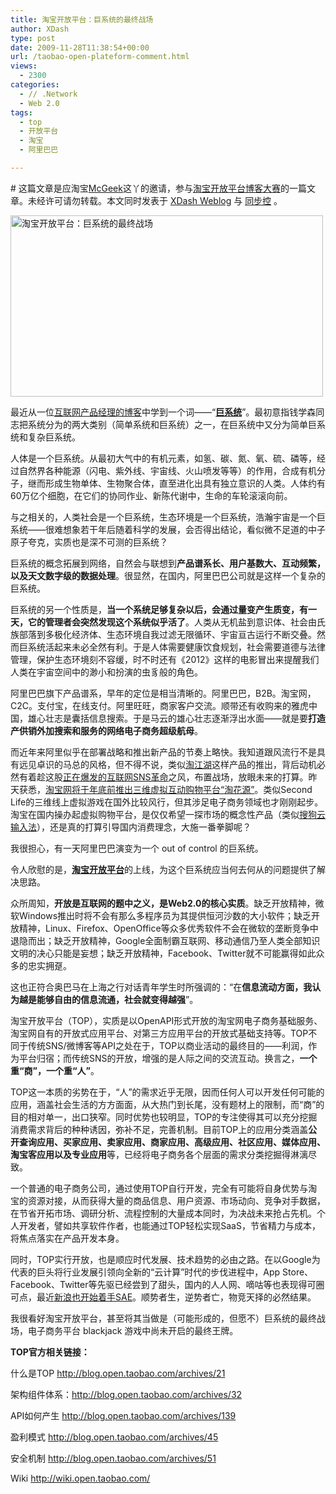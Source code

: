 ```yaml
---
title: 淘宝开放平台：巨系统的最终战场
author: XDash
type: post
date: 2009-11-28T11:38:54+00:00
url: /taobao-open-plateform-comment.html
views:
  - 2300
categories:
  - // .Network
  - Web 2.0
tags:
  - top
  - 开放平台
  - 淘宝
  - 阿里巴巴

---
```

<div>
  <p>
    # 这篇文章是应淘宝<a href="http://www.mcgeek.cn" target="_blank">McGeek</a>这丫的邀请，参与<a href="http://blog.open.taobao.com/dasai" target="_blank">淘宝开放平台博客大赛</a>的一篇文章。未经许可请勿转载。本文同时发表于 <a href="http://www.fanbing.net/" target="_blank">XDash Weblog</a> 与 <a href="http://www.syncoo.com" target="_blank">同步控</a> 。
  </p>
  
  <p>
    <img loading="lazy" decoding="async" class="alignnone size-full wp-image-2171" title="淘宝开放平台：巨系统的最终战场" src="http://www.fanbing.net/wp-content/uploads/2009/11/2009-11-28_194116.png" alt="淘宝开放平台：巨系统的最终战场" width="500" height="290" srcset="http://xdash.one/wp-content/uploads/2009/11/2009-11-28_194116.png 500w, http://xdash.one/wp-content/uploads/2009/11/2009-11-28_194116-300x174.png 300w" sizes="(max-width: 500px) 100vw, 500px" />
  </p>
  
  <p>
    最近从一位<a href="http://iamsujie.com/9000/9048/" target="_blank">互联网产品经理的博客</a>中学到一个词——“<a href="http://baike.baidu.com/view/158953.htm?fr=ala0" target="_blank"><strong>巨系统</strong></a>”。最初意指钱学森同志把系统分为的两大类别（简单系统和巨系统）之一，在巨系统中又分为简单巨系统和复杂巨系统。
  </p>
  
  <p>
    人体是一个巨系统。从最初大气中的有机元素，如氢、碳、氮、氧、硫、磷等，经过自然界各种能源（闪电、紫外线、宇宙线、火山喷发等等）的作用，合成有机分子，继而形成生物单体、生物聚合体，直至进化出具有独立意识的人类。人体约有60万亿个细胞，在它们的协同作业、新陈代谢中，生命的车轮滚滚向前。
  </p>
  
  <p>
    与之相关的，人类社会是一个巨系统，生态环境是一个巨系统，浩瀚宇宙是一个巨系统——很难想象若干年后随着科学的发展，会否得出结论，看似微不足道的中子原子夸克，实质也是深不可测的巨系统？
  </p>
  
  <p>
    巨系统的概念拓展到网络，自然会与联想到<strong>产品谱系长、用户基数大、互动频繁，以及天文数字级的数据处理</strong>。很显然，在国内，阿里巴巴公司就是这样一个复杂的巨系统。
  </p>
  
  <p>
    <!--more-->
  </p>
  
  <p>
    巨系统的另一个性质是，<strong>当一个系统足够复杂以后，会通过量变产生质变，有一天，它的管理者会突然发现这个系统似乎活了</strong>。人类从无机盐到意识体、社会由氏族部落到多极化经济体、生态环境自我过滤无限循环、宇宙亘古运行不断交叠。然而巨系统活起来未必全然有利。于是人体需要健康饮食规划，社会需要道德与法律管理，保护生态环境刻不容缓，时不时还有《2012》这样的电影冒出来提醒我们人类在宇宙空间中的渺小和扮演的虫豸般的角色。
  </p>
  
  <p>
    阿里巴巴旗下产品谱系，早年的定位是相当清晰的。阿里巴巴，B2B。淘宝网，C2C。支付宝，在线支付。阿里旺旺，商家客户交流。顺带还有收购来的雅虎中国，雄心壮志是囊括信息搜索。于是马云的雄心壮志逐渐浮出水面——就是要<strong>打造产供销外加搜索和服务的网络电子商务超级航母</strong>。
  </p>
  
  <p>
    而近年来阿里似乎在部署战略和推出新产品的节奏上略快。我知道跟风流行不是具有远见卓识的马总的风格，但不得不说，类似<a href="http://www.taojianghu.com" target="_blank">淘江湖</a>这样产品的推出，背后动机必然有着趁这股<a href="http://www.douban.com/subject/4019512/" target="_blank">正在爆发的互联网SNS革命</a>之风，布置战场，放眼未来的打算。昨天获悉，<a href="http://b2b.netsun.com/detail--4888483.html" target="_blank">淘宝网将于年底前推出三维虚拟互动购物平台“淘花源”</a>。类似Second Life的三维线上虚拟游戏在国外比较风行，但其涉足电子商务领域也才刚刚起步。淘宝在国内操办起虚拟购物平台，是仅仅希望一探市场的概念性产品（类似<a href="http://www.syncoo.com/sogou-cloud-input-932.htm" target="_blank">搜狗云输入法</a>），还是真的打算引导国内消费理念，大施一番拳脚呢？
  </p>
  
  <p>
    我很担心，有一天阿里巴巴演变为一个 out of control 的巨系统。
  </p>
  
  <p>
    令人欣慰的是，<a href="http://open.taobao.com/" target="_blank"><strong>淘宝开放平台</strong></a>的上线，为这个巨系统应当何去何从的问题提供了解决思路。
  </p>
  
  <p>
    众所周知，<strong>开放是互联网的题中之义，是Web2.0的核心实质</strong>。缺乏开放精神，微软Windows推出时将不会有那么多程序员为其提供恒河沙数的大小软件；缺乏开放精神，Linux、Firefox、OpenOffice等众多优秀软件不会在微软的垄断竞争中退隐而出；缺乏开放精神，Google全面制霸互联网、移动通信乃至人类全部知识文明的决心只能是妄想；缺乏开放精神，Facebook、Twitter就不可能赢得如此众多的忠实拥趸。
  </p>
  
  <p>
    这也正符合奥巴马在上海之行对话青年学生时所强调的：“在<strong>信息流动方面，我认为越是能够自由的信息流通，社会就变得越强</strong>”。
  </p>
  
  <p>
    淘宝开放平台（TOP），实质是以OpenAPI形式开放的淘宝网电子商务基础服务、淘宝网自有的开放式应用平台、对第三方应用平台的开放式基础支持等。TOP不同于传统SNS/微博客等API之处在于，TOP以商业活动的最终目的——利润，作为平台归宿；而传统SNS的开放，增强的是人际之间的交流互动。换言之，<strong>一个重“商”，一个重“人”</strong>。
  </p>
  
  <p>
    TOP这一本质的劣势在于，“人”的需求近乎无限，因而任何人可以开发任何可能的应用，涵盖社会生活的方方面面，从大热门到长尾，没有题材上的限制，而“商”的目的相对单一，出口狭窄。同时优势也较明显，TOP的专注使得其可以充分挖掘消费需求背后的种种诱因，弥补不足，完善机制。目前TOP上的应用分类涵盖<strong>公开查询应用、买家应用、卖家应用、商家应用、高级应用、社区应用、媒体应用、淘宝客应用以及专业应用</strong>等，已经将电子商务各个层面的需求分类挖掘得淋漓尽致。
  </p>
  
  <p>
    一个普通的电子商务公司，通过使用TOP自行开发，完全有可能将自身优势与淘宝的资源对接，从而获得大量的商品信息、用户资源、市场动向、竞争对手数据，在节省开拓市场、调研分析、流程控制的大量成本同时，为决战未来抢占先机。个人开发者，譬如共享软件作者，也能通过TOP轻松实现SaaS，节省精力与成本，将焦点落实在产品开发本身。
  </p>
  
  <p>
    同时，TOP实行开放，也是顺应时代发展、技术趋势的必由之路。在以Google为代表的巨头将行业发展引领向全新的“云计算”时代的步伐进程中，App Store、Facebook、Twitter等先驱已经尝到了甜头，国内的人人网、嘀咕等也表现得可圈可点，最近<a href="http://www.syncoo.com/sina-app-engine-alpha-971.htm" target="_blank">新浪也开始着手SAE</a>。顺势者生，逆势者亡，物竞天择的必然结果。
  </p>
  
  <p>
    我很看好淘宝开放平台，甚至将其当做是（可能形成的，但愿不）巨系统的最终战场，电子商务平台 blackjack 游戏中尚未开启的最终王牌。
  </p>
  
  <p>
    <strong>TOP官方相关链接：</strong>
  </p>
  
  <p>
    什么是TOP <a href="http://blog.open.taobao.com/archives/21" target="_blank">http://blog.open.taobao.com/archives/21</a>
  </p>
  
  <p>
    架构组件体系：<a href="http://blog.open.taobao.com/archives/32" target="_blank">http://blog.open.taobao.com/archives/32</a>
  </p>
  
  <p>
    API如何产生 <a href="http://blog.open.taobao.com/archives/139" target="_blank">http://blog.open.taobao.com/archives/139</a>
  </p>
  
  <p>
    盈利模式 <a href="http://blog.open.taobao.com/archives/45" target="_blank">http://blog.open.taobao.com/archives/45</a>
  </p>
  
  <p>
    安全机制 <a href="http://blog.open.taobao.com/archives/51" target="_blank">http://blog.open.taobao.com/archives/51</a>
  </p>
  
  <p>
    Wiki <a href="http://wiki.open.taobao.com/" target="_blank">http://wiki.open.taobao.com/</a></div>